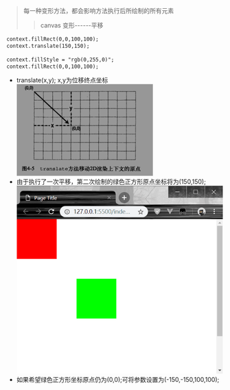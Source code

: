 > 每一种变形方法，都会影响方法执行后所绘制的所有元素
>> canvas 变形------平移
```
context.fillRect(0,0,100,100);
context.translate(150,150);

context.fillStyle = "rgb(0,255,0)";
context.fillRect(0,0,100,100);
```
* translate(x,y); x,y为位移终点坐标
  ![](../image/xyTip.png)
* 由于执行了一次平移，第二次绘制的绿色正方形原点坐标将为(150,150);
  ![](../image/result_001.png)
* 如果希望绿色正方形坐标原点仍为(0,0);可将参数设置为(-150,-150,100,100);
